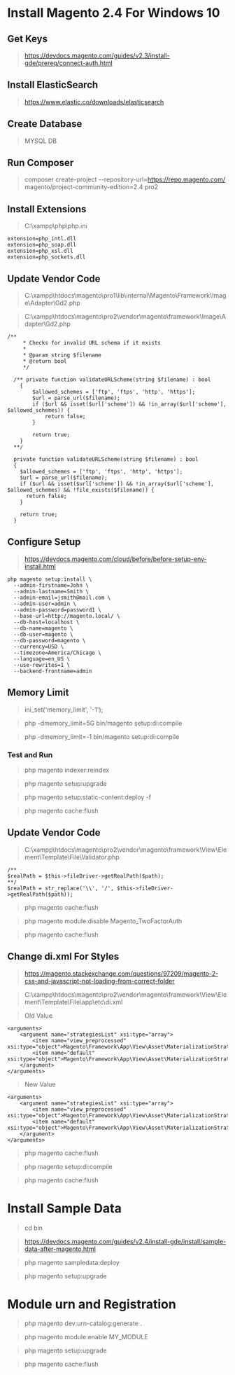 # Install Magento 2.4 For Windows 10

## Get Keys

> https://devdocs.magento.com/guides/v2.3/install-gde/prereq/connect-auth.html

## Install ElasticSearch

> https://www.elastic.co/downloads/elasticsearch

## Create Database

> MYSQL DB

## Run Composer

> composer create-project --repository-url=https://repo.magento.com/ magento/project-community-edition=2.4 pro2

## Install Extensions 

> C:\xampp\php\php.ini

```
extension=php_intl.dll
extension=php_soap.dll
extension=php_xsl.dll
extension=php_sockets.dll
```

## Update Vendor Code

> C:\xampp\htdocs\magento\pro1\lib\internal\Magento\Framework\Image\Adapter\Gd2.php

> C:\xampp\htdocs\magento\pro2\vendor\magento\framework\Image\Adapter\Gd2.php

```
/**
     * Checks for invalid URL schema if it exists
     *
     * @param string $filename
     * @return bool
     */
   
  /** private function validateURLScheme(string $filename) : bool
    {
        $allowed_schemes = ['ftp', 'ftps', 'http', 'https'];
        $url = parse_url($filename);
        if ($url && isset($url['scheme']) && !in_array($url['scheme'], $allowed_schemes)) {
            return false;
        }

        return true;
    }
  **/

  private function validateURLScheme(string $filename) : bool
  {
    $allowed_schemes = ['ftp', 'ftps', 'http', 'https'];
    $url = parse_url($filename);
    if ($url && isset($url['scheme']) && !in_array($url['scheme'], $allowed_schemes) && !file_exists($filename)) {
      return false;
    }

    return true;
  }
```

## Configure Setup

> https://devdocs.magento.com/cloud/before/before-setup-env-install.html

```
php magento setup:install \
  --admin-firstname=John \
  --admin-lastname=Smith \
  --admin-email=jsmith@mail.com \
  --admin-user=admin \
  --admin-password=password1 \
  --base-url=http://magento.local/ \
  --db-host=localhost \
  --db-name=magento \
  --db-user=magento \
  --db-password=magento \
  --currency=USD \
  --timezone=America/Chicago \
  --language=en_US \
  --use-rewrites=1 \
  --backend-frontname=admin
```

## Memory Limit

> ini_set('memory_limit', '-1');

>  php -dmemory_limit=5G bin/magento setup:di:compile

>  php -dmemory_limit=-1 bin/magento setup:di:compile

### Test and Run

> php magento indexer:reindex

> php magento setup:upgrade

> php magento setup:static-content:deploy -f

> php magento cache:flush



## Update Vendor Code

> C:\xampp\htdocs\magento\pro2\vendor\magento\framework\View\Element\Template\File\Validator.php

```
/**
$realPath = $this->fileDriver->getRealPath($path);
**/
$realPath = str_replace('\\', '/', $this->fileDriver->getRealPath($path));  
```

> php magento cache:flush

> php magento module:disable Magento_TwoFactorAuth

> php magento cache:flush


## Change di.xml For Styles

> https://magento.stackexchange.com/questions/97209/magento-2-css-and-javascript-not-loading-from-correct-folder

> C:\xampp\htdocs\magento\pro2\vendor\magento\framework\View\Element\Template\File\app\etc\di.xml

> Old Value

```
<arguments>
    <argument name="strategiesList" xsi:type="array">
        <item name="view_preprocessed" xsi:type="object">Magento\Framework\App\View\Asset\MaterializationStrategy\Symlink</item>
        <item name="default" xsi:type="object">Magento\Framework\App\View\Asset\MaterializationStrategy\Copy</item>
    </argument>
</arguments>
```

> New Value

```
<arguments>
    <argument name="strategiesList" xsi:type="array">
        <item name="view_preprocessed" xsi:type="object">Magento\Framework\App\View\Asset\MaterializationStrategy\Copy</item>
        <item name="default" xsi:type="object">Magento\Framework\App\View\Asset\MaterializationStrategy\Copy</item>
    </argument>
</arguments>
```

> php magento cache:flush

> php magento setup:di:compile

> php magento cache:flush


# Install Sample Data

> cd bin

> https://devdocs.magento.com/guides/v2.4/install-gde/install/sample-data-after-magento.html

> php magento sampledata:deploy

> php magento setup:upgrade


# Module urn and Registration

> php magento dev:urn-catalog:generate .

> php magento module:enable MY_MODULE

> php magento setup:upgrade

> php magento cache:flush
